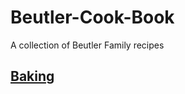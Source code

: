 # Beutler-Cook-Book
A collection of Beutler Family recipes

## [Baking](https://github.com/cgbeutler/Beutler-Cook-Book/tree/master/baking)
